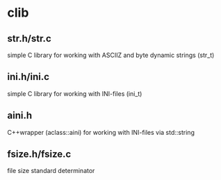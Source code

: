 # clib

## str.h/str.c
simple C library for working with ASCIIZ and byte dynamic strings (str_t)

## ini.h/ini.c
simple C library for working with INI-files (ini_t)

## aini.h
С++wrapper (aclass::aini) for working with INI-files via std::string

## fsize.h/fsize.c
file size standard determinator
